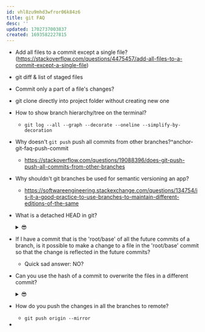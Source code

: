 ```yaml
---
id: vhl8zu9mhd3wfror06k84z6
title: git FAQ
desc: ''
updated: 1702737003837
created: 1693582227815
---
```


- Add all files to a commit except a single file? (https://stackoverflow.com/questions/4475457/add-all-files-to-a-commit-except-a-single-file)
- git diff & list of staged files
- Commit only a part of a file's changes?
- git clone directly into project folder without creating new one
- How to show branch hierarchy/tree on the terminal?
  - `git log --all --graph --decorate --oneline --simplify-by-decoration`
- Why doesn't  `git push` push all commits from other branches?^anchor-git-faq-push-commit
  - https://stackoverflow.com/questions/19088396/does-git-push-push-all-commits-from-other-branches
- Why shouldn't git branches be used for semantic versioning an app?
  - https://softwareengineering.stackexchange.com/questions/134754/is-it-a-good-practice-to-use-branches-to-maintain-different-editions-of-the-same
- What is a detached HEAD in git?
  <details>
    <summary>😎</summary>
    In Git, a "detached HEAD" state refers to a situation where the currently checked-out commit is not associated with any branch. Instead, you are directly pointing to a specific commit in the Git history. This state can occur for several reasons, and while it's not necessarily an issue, it's essential to understand when and why it happens.

    Here's how a detached HEAD state can occur and what it means:

    1. **Checkout a Specific Commit:** When you use the `git checkout` command followed by a commit's SHA-1 hash or a tag name, you switch to that particular commit directly, leaving your HEAD detached.

    2. **Checking Out a Tag:** If you check out a tag (e.g., a release version), it points to a specific commit, and you will be in a detached HEAD state.

    3. **Checking Out a Remote Branch:** If you check out a remote branch directly (not by creating a local tracking branch), you will also be in a detached HEAD state because you are not on a local branch.

    4. **After a Git Revert or Git Bisect:** During operations like `git revert` (for undoing changes) or `git bisect` (for finding faulty commits), Git can place you in a detached HEAD state temporarily to let you inspect and test specific commits.

    In a detached HEAD state:

    - You can view the commit's history, make changes, and even create new commits.
    - However, these changes won't be associated with any branch, so if you create a new commit, you should save its SHA-1 hash if you want to keep it.
    - Once you switch to a branch or create a new branch from a detached HEAD state, your changes will be associated with that branch.

    To return to a branch from a detached HEAD state, you can either:

    - Use `git checkout` followed by the name of an existing branch. This will create a new branch from the current commit and check it out, effectively moving your changes to the new branch.
    - Create a new branch with `git branch <branch-name>` while in the detached HEAD state and then check out that new branch with `git checkout <branch-name>`.
    - Commit your changes and create a new branch from the commit to preserve your work.

    Remember that working in a detached HEAD state can be useful for inspecting, testing, or making quick fixes to specific commits, but it's generally recommended to work on branches when developing new features or fixing issues to maintain a more structured and organized Git history.

  </details>
- If I have a commit that is the 'root/base' of all the future commits of a branch, is it possible to make a change to a file in the 'root/base' commit so that the change is reflected in the future commits?
  - Quick sad answer: NO?
- Can you use the hash of a commit to overwrite the files in a different commit?
  <details>
    <summary>😎</summary>
    Yes, you can use the hash of a commit to effectively overwrite the files in a different commit, but you should do this carefully as it involves rewriting Git history, which can have consequences if others are collaborating on the same repository.

    Here are the steps to overwrite files in a different commit using Git:

    1. **Identify the Target Commit:** Find the commit whose files you want to overwrite. Note its commit hash (SHA-1).

    2. **Create a New Branch:** It's a good practice to work on a new branch to avoid affecting the existing branch's history. Use the following command to create a new branch from the target commit:

      ```bash
      git checkout -b new-branch-name commit-hash
      ```

      Replace `new-branch-name` with the name of your new branch and `commit-hash` with the hash of the target commit.

    3. **Make Changes:** Make the necessary changes to the files in your working directory. You can use any text editor or IDE to make these changes.

    4. **Stage and Commit:** After making the changes, stage the modified files using `git add` and then commit the changes:

      ```bash
      git add .
      git commit -m "Updated files to overwrite the target commit"
      ```

    5. **Push Changes (Optional):** If you want to share these changes with others or store them remotely, push the branch to the remote repository:

      ```bash
      git push origin new-branch-name
      ```

    6. **Merge or Rebase (Optional):** Depending on your workflow, you can choose to merge or rebase your changes into the original branch when you're satisfied with the modifications. This brings the changes from your new branch back into the main branch.

      - To merge, use `git merge`:
        ```bash
        git checkout main
        git merge new-branch-name
        ```

      - To rebase, use `git rebase`:
        ```bash
        git checkout main
        git rebase new-branch-name
        ```

    Please be aware of the following considerations:

    - Rewriting Git history can cause problems for collaborators if others are working on the same branch, so communicate with your team if necessary.
    - Overwriting commits should be done carefully and sparingly, as it can make it challenging to track changes and understand the history of the codebase.
    - It's advisable to create backups or snapshots of your repository before making significant changes that involve rewriting history.

    Always consider the collaborative aspects and best practices of version control when making changes that affect Git history.
    
  </details>  
- How do you push the changes in all the branches to remote?
  - `git push origin --mirror`
- 


  <!-- <details>
  <summary>😎</summary>
    
  </details> -->
